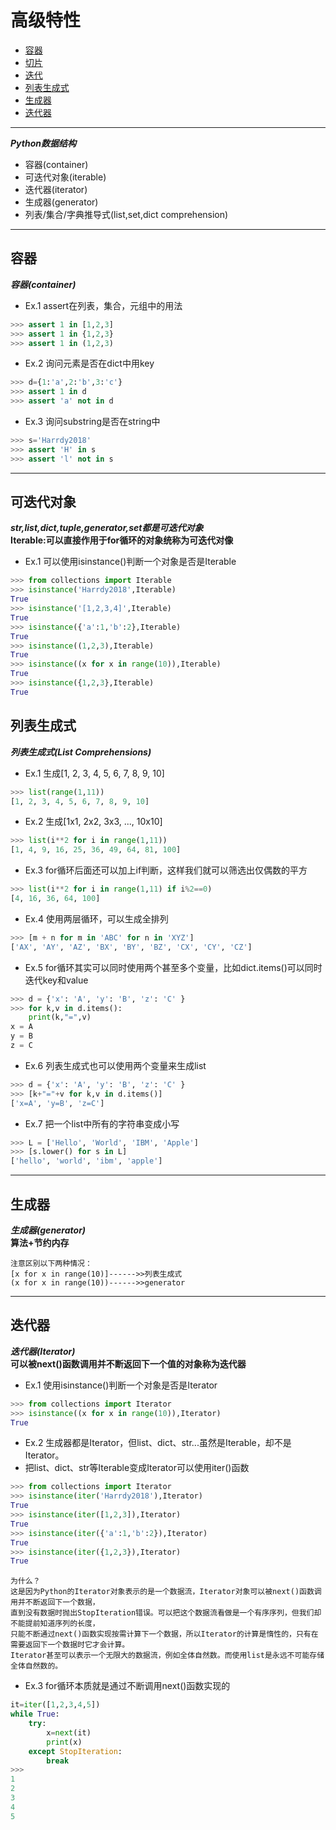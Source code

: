 # 高级特性
* [容器](#容器)
* [切片](#切片)
* [迭代](#迭代)
* [列表生成式](#列表生成式)
* [生成器](#生成器)
* [迭代器](#迭代器)
***
***Python数据结构***
* 容器(container)
* 可迭代对象(iterable)
* 迭代器(iterator)
* 生成器(generator)
* 列表/集合/字典推导式(list,set,dict comprehension)
***
## 容器
***容器(container)***
* Ex.1 assert在列表，集合，元组中的用法
```python
>>> assert 1 in [1,2,3]
>>> assert 1 in {1,2,3}
>>> assert 1 in (1,2,3)
```
* Ex.2 询问元素是否在dict中用key
```python
>>> d={1:'a',2:'b',3:'c'}
>>> assert 1 in d
>>> assert 'a' not in d
```
* Ex.3 询问substring是否在string中
```python
>>> s='Harrdy2018'
>>> assert 'H' in s
>>> assert 'l' not in s
```
***

## 可迭代对象
***str,list,dict,tuple,generator,set都是可迭代对象***<br>
**Iterable:可以直接作用于for循环的对象统称为可迭代对像**
* Ex.1 可以使用isinstance()判断一个对象是否是Iterable
```python
>>> from collections import Iterable
>>> isinstance('Harrdy2018',Iterable)
True
>>> isinstance('[1,2,3,4]',Iterable)
True
>>> isinstance({'a':1,'b':2},Iterable)
True
>>> isinstance((1,2,3),Iterable)
True
>>> isinstance((x for x in range(10)),Iterable)
True
>>> isinstance({1,2,3},Iterable)
True
```



## 列表生成式
***列表生成式(List Comprehensions)***
* Ex.1 生成[1, 2, 3, 4, 5, 6, 7, 8, 9, 10]
```python
>>> list(range(1,11))
[1, 2, 3, 4, 5, 6, 7, 8, 9, 10]
```
* Ex.2 生成[1x1, 2x2, 3x3, ..., 10x10]
```python
>>> list(i**2 for i in range(1,11))
[1, 4, 9, 16, 25, 36, 49, 64, 81, 100]
```
* Ex.3 for循环后面还可以加上if判断，这样我们就可以筛选出仅偶数的平方
```python
>>> list(i**2 for i in range(1,11) if i%2==0)
[4, 16, 36, 64, 100]
```
* Ex.4 使用两层循环，可以生成全排列
```python
>>> [m + n for m in 'ABC' for n in 'XYZ']
['AX', 'AY', 'AZ', 'BX', 'BY', 'BZ', 'CX', 'CY', 'CZ']
```
* Ex.5 for循环其实可以同时使用两个甚至多个变量，比如dict.items()可以同时迭代key和value
```python
>>> d = {'x': 'A', 'y': 'B', 'z': 'C' }
>>> for k,v in d.items():
	print(k,"=",v)	
x = A
y = B
z = C
```
* Ex.6 列表生成式也可以使用两个变量来生成list
```python
>>> d = {'x': 'A', 'y': 'B', 'z': 'C' }
>>> [k+"="+v for k,v in d.items()]
['x=A', 'y=B', 'z=C']
```
* Ex.7 把一个list中所有的字符串变成小写
```python
>>> L = ['Hello', 'World', 'IBM', 'Apple']
>>> [s.lower() for s in L]
['hello', 'world', 'ibm', 'apple']
```

***
## 生成器
***生成器(generator)***<br>
**算法+节约内存**
```
注意区别以下两种情况：
[x for x in range(10)]------>>列表生成式
(x for x in range(10))------>>generator
```

***
## 迭代器
***迭代器(Iterator)***<br>
**可以被next()函数调用并不断返回下一个值的对象称为迭代器**
* Ex.1 使用isinstance()判断一个对象是否是Iterator
```python
>>> from collections import Iterator
>>> isinstance((x for x in range(10)),Iterator)
True
```

* Ex.2 生成器都是Iterator，但list、dict、str...虽然是Iterable，却不是Iterator。
* 把list、dict、str等Iterable变成Iterator可以使用iter()函数
```python
>>> from collections import Iterator
>>> isinstance(iter('Harrdy2018'),Iterator)
True
>>> isinstance(iter([1,2,3]),Iterator)
True
>>> isinstance(iter({'a':1,'b':2}),Iterator)
True
>>> isinstance(iter({1,2,3}),Iterator)
True
```
```
为什么？
这是因为Python的Iterator对象表示的是一个数据流，Iterator对象可以被next()函数调用并不断返回下一个数据，
直到没有数据时抛出StopIteration错误。可以把这个数据流看做是一个有序序列，但我们却不能提前知道序列的长度，
只能不断通过next()函数实现按需计算下一个数据，所以Iterator的计算是惰性的，只有在需要返回下一个数据时它才会计算。
Iterator甚至可以表示一个无限大的数据流，例如全体自然数。而使用list是永远不可能存储全体自然数的。
```

* Ex.3 for循环本质就是通过不断调用next()函数实现的
```python
it=iter([1,2,3,4,5])
while True:
    try:
        x=next(it)
        print(x)
    except StopIteration:
        break
>>>
1
2
3
4
5
```
